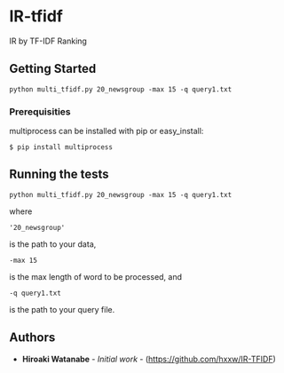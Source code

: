 # IR-tfidf
IR by TF-IDF Ranking

## Getting Started

```
python multi_tfidf.py 20_newsgroup -max 15 -q query1.txt
```

### Prerequisities

multiprocess can be installed with pip or easy_install:
```
$ pip install multiprocess
```

## Running the tests

```
python multi_tfidf.py 20_newsgroup -max 15 -q query1.txt
```
where
```
'20_newsgroup'
```
is the path to your data,
```
-max 15 
```
is the max length of word to be processed, and
```
-q query1.txt
```
is the path to your query file.

## Authors
* **Hiroaki Watanabe** - *Initial work* - (https://github.com/hxxw/IR-TFIDF)
